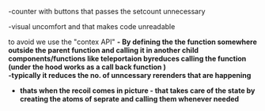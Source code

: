 -counter with buttons that passes the setcount unnecessary

-visual uncomfort and that makes code unreadable

to avoid we use the "contex API"
<b> - By defining the the function somewhere outside the parent function and calling it in another child components/functions like teleportaion byreduces  calling the function (under the hood works as a call back function )
<br>
-typically it reduces the no. of unncessary rerenders that are happening
- thats when the recoil comes in picture - that takes care of the state by creating the atoms of seprate and calling them whenever needed
